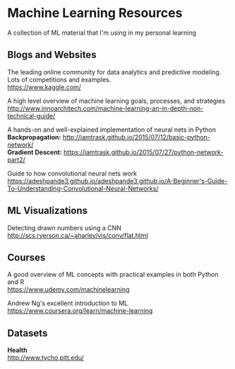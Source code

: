# Machine Learning Resources

A collection of ML material that I'm using in my personal learning

## Blogs and Websites    
The leading online community for data analytics and predictive modeling. Lots of competitions and examples.    
https://www.kaggle.com/    

A high level overview of machine learning goals, processes, and strategies  
http://www.innoarchitech.com/machine-learning-an-in-depth-non-technical-guide/

A hands-on and well-explained implementation of neural nets in Python   
**Backpropagation:** http://iamtrask.github.io/2015/07/12/basic-python-network/   
**Gradient Descent:** https://iamtrask.github.io/2015/07/27/python-network-part2/

Guide to how convolutional neural nets work   
https://adeshpande3.github.io/adeshpande3.github.io/A-Beginner's-Guide-To-Understanding-Convolutional-Neural-Networks/   


## ML Visualizations
Detecting drawn numbers using a CNN   
http://scs.ryerson.ca/~aharley/vis/conv/flat.html   


## Courses
A good overview of ML concepts with practical examples in both Python and R   
https://www.udemy.com/machinelearning   
   
Andrew Ng's excellent introduction to ML   
https://www.coursera.org/learn/machine-learning

## Datasets
**Health**   
http://www.tycho.pitt.edu/
